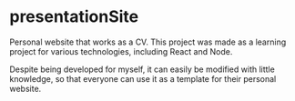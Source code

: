 # presentationSite

Personal website that works as a CV. This project was made as a learning project for various technologies, including React and Node.

Despite being developed for myself, it can easily be modified with little knowledge, so that everyone can use it as a template for their personal website.
